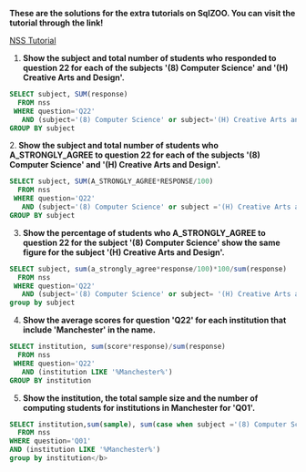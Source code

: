 <b> These are the solutions for the extra tutorials on SqlZOO. You can visit the tutorial through the link!</b>

[NSS Tutorial](https://sqlzoo.net/wiki/NSS_Tutorial)<br>
1. <b>Show the subject and total number of students who responded to 
question 22 for each of the subjects '(8) Computer Science' and '(H) Creative Arts and Design'.</b>
```sql
SELECT subject, SUM(response)
  FROM nss
 WHERE question='Q22'
   AND (subject='(8) Computer Science' or subject='(H) Creative Arts and Design')
GROUP BY subject
```

2.<b> Show the subject and total number of students who A_STRONGLY_AGREE to question 22 
for each of the subjects '(8) Computer Science' and '(H) Creative Arts and Design'.</b>
```sql
SELECT subject, SUM(A_STRONGLY_AGREE*RESPONSE/100)
  FROM nss
 WHERE question='Q22'
   AND (subject='(8) Computer Science' or subject ='(H) Creative Arts and Design')
GROUP BY subject
```

3. <b>Show the percentage of students who A_STRONGLY_AGREE to question 22 for the subject 
'(8) Computer Science' show the same figure for the subject '(H) Creative Arts and Design'.</b>

```sql
SELECT subject, sum(a_strongly_agree*response/100)*100/sum(response)
  FROM nss
 WHERE question='Q22'
   AND (subject='(8) Computer Science' or subject= '(H) Creative Arts and Design')
group by subject
```

4. <b>Show the average scores for question 'Q22' for each institution that include 'Manchester' in the name.</b>
```sql
SELECT institution, sum(score*response)/sum(response)
  FROM nss
 WHERE question='Q22'
   AND (institution LIKE '%Manchester%')
GROUP BY institution
```
5. <b>Show the institution, the total sample size and the number of computing students for institutions in Manchester for 'Q01'.</b>
```sql
SELECT institution,sum(sample), sum(case when subject ='(8) Computer Science' then sample else 0 end)
  FROM nss
WHERE question='Q01' 
AND (institution LIKE '%Manchester%') 
group by institution</b>
```
